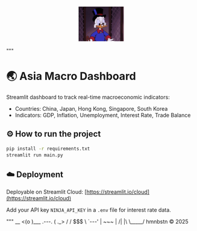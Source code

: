 
<p align="center">
  <img src="assets/logo.gif" alt="Asia Macro Logo" width="120"/>
</p>

"""
# 🌏 Asia Macro Dashboard

Streamlit dashboard to track real-time macroeconomic indicators:
- Countries: China, Japan, Hong Kong, Singapore, South Korea
- Indicators: GDP, Inflation, Unemployment, Interest Rate, Trade Balance

## ⚙️ How to run the project

```bash
pip install -r requirements.txt
streamlit run main.py
```

## ☁️ Deployment
Deployable on Streamlit Cloud: [https://streamlit.io/cloud](https://streamlit.io/cloud)

Add your API key `NINJA_API_KEY` in a `.env` file for interest rate data.

"""
  __
<(o )___      .---.
 (  ._> /    / $$$ \\
  `---'     |  ~~~  |
 /|  |\\     \\_____/
hmnbstn © 2025
